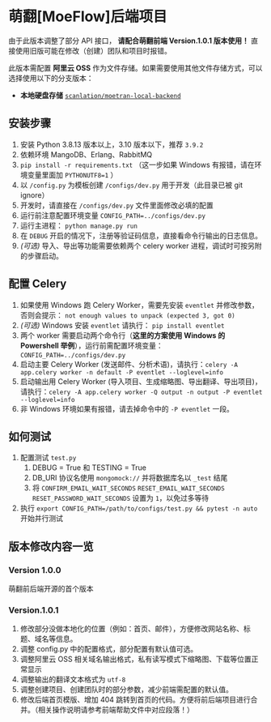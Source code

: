 # 萌翻[MoeFlow]后端项目

由于此版本调整了部分 API 接口， **请配合萌翻前端 Version.1.0.1 版本使用！** 直接使用旧版可能在修改（创建）团队和项目时报错。

此版本需配置 **阿里云 OSS** 作为文件存储。如果需要使用其他文件存储方式，可以选择使用以下的分支版本：

- **本地硬盘存储** [`scanlation/moetran-local-backend`](https://github.com/scanlation/moetran-local-backend)

## 安装步骤

1. 安装 Python 3.8.13 版本以上，3.10 版本以下，推荐 `3.9.2`
2. 依赖环境 MangoDB、Erlang、RabbitMQ
3. `pip install -r requirements.txt` （这一步如果 Windows 有报错，请在环境变量里面加 `PYTHONUTF8=1` ）
4. 以 `/config.py` 为模板创建 `/configs/dev.py` 用于开发（此目录已被 git ignore）
5. 开发时，请直接在 `/configs/dev.py` 文件里面修改必填的配置
6. 运行前注意配置环境变量 `CONFIG_PATH=../configs/dev.py`
7. 运行主进程： `python manage.py run`
8. 在 `DEBUG` 开启的情况下，注册等验证码信息，直接看命令行输出的日志信息。
9. _(可选)_ 导入、导出等功能需要依赖两个 celery worker 进程，调试时可按另附的步骤启动。

## 配置 Celery

1. 如果使用 Windows 跑 Celery Worker，需要先安装 `eventlet` 并修改参数，否则会提示： `not enough values to unpack (expected 3, got 0)`
2. _(可选)_ Windows 安装 `eventlet` 请执行： `pip install eventlet`
3. 两个 worker 需要启动两个命令行（**这里的方案使用 Windows 的 Powershell 举例**），运行前需配置环境变量：`CONFIG_PATH=../configs/dev.py`
4. 启动主要 Celery Worker (发送邮件、分析术语)，请执行：`celery -A app.celery worker -n default -P eventlet --loglevel=info`
5. 启动输出用 Celery Worker (导入项目、生成缩略图、导出翻译、导出项目)，请执行：`celery -A app.celery worker -Q output -n output -P eventlet --loglevel=info`
6. 非 Windows 环境如果有报错，请去掉命令中的 `-P eventlet` 一段。

## 如何测试

1. 配置测试 `test.py`
   1. DEBUG = True 和 TESTING = True
   2. DB_URI 协议名使用 `mongomock://` 并将数据库名以 `_test` 结尾
   3. 将 `CONFIRM_EMAIL_WAIT_SECONDS` `RESET_EMAIL_WAIT_SECONDS` `RESET_PASSWORD_WAIT_SECONDS` 设置为 `1`，以免过多等待
2. 执行 `export CONFIG_PATH=/path/to/configs/test.py && pytest -n auto` 开始并行测试

## 版本修改内容一览

### Version 1.0.0

萌翻前后端开源的首个版本

### Version.1.0.1

1. 修改部分没做本地化的位置（例如：首页、邮件），方便修改网站名称、标题、域名等信息。
2. 调整 config.py 中的配置格式，部分配置有默认值可选。
3. 调整阿里云 OSS 相关域名输出格式，私有读写模式下缩略图、下载等位置正常显示
4. 调整输出的翻译文本格式为 `utf-8`
5. 调整创建项目、创建团队时的部分参数，减少前端需配置的默认值。
6. 修改后端首页模版、增加 404 跳转到首页的代码。方便将前后端项目进行合并。（相关操作说明请参考前端帮助文件中对应段落！）
